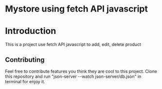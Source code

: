 # Mystore using fetch API javascript

# Introduction

This is a project use fetch API javascript to add, edit, delete product

## Contributing

Feel free to contribute features you think they are cool to this project.
Clone this repository and run "json-server --watch json-server/db.json" in terminal for enjoy it.

